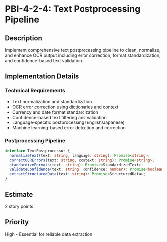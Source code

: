 # PBI-4-2-4: Text Postprocessing Pipeline

## Description

Implement comprehensive text postprocessing pipeline to clean, normalize, and enhance OCR output
including error correction, format standardization, and confidence-based text validation.

## Implementation Details

### Technical Requirements

- Text normalization and standardization
- OCR error correction using dictionaries and context
- Currency and date format standardization
- Confidence-based text filtering and validation
- Language-specific postprocessing (English/Japanese)
- Machine learning-based error detection and correction

### Postprocessing Pipeline

```typescript
interface TextPostprocessor {
  normalizeText(text: string, language: string): Promise<string>;
  correctOCRErrors(text: string, context: string): Promise<string>;
  standardizeFormats(text: string): Promise<StandardizedText>;
  validateConfidence(text: string, confidence: number): Promise<boolean>;
  extractStructuredData(text: string): Promise<StructuredData>;
}
```

## Estimate

2 story points

## Priority

High - Essential for reliable data extraction
